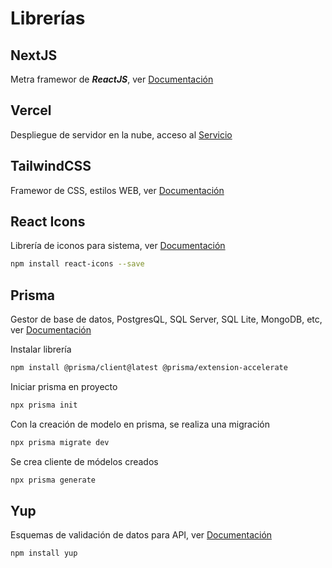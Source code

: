 # Librerías

## NextJS

Metra framewor de ***ReactJS***, ver [Documentación](https://nextjs.org/)

## Vercel

Despliegue de servidor en la nube, acceso al [Servicio](https://vercel.com/new/clone?utm_source=next-site&utm_medium=banner&b=main&s=https%3A%2F%2Fgithub.com%2Fvercel%2Fvercel%2Ftree%2Fmain%2Fexamples%2Fnextjs&showOptionalTeamCreation=false&template=nextjs&teamCreateStatus=hidden&utm_campaign=home)

## TailwindCSS 

Framewor de CSS, estilos WEB, ver [Documentación](https://tailwindcss.com/docs/installation)


## React Icons

Librería de iconos para sistema, ver [Documentación](https://react-icons.github.io/react-icons/)

```bash
npm install react-icons --save
```

## Prisma

Gestor de base de datos, PostgresQL, SQL Server, SQL Lite, MongoDB, etc, ver [Documentación](https://www.prisma.io/docs)

Instalar librería

```bash
npm install @prisma/client@latest @prisma/extension-accelerate
```

Iniciar prisma en proyecto

```bash
npx prisma init
```

Con la creación de modelo en prisma, se realiza una migración

```bash
npx prisma migrate dev
```

Se crea cliente de módelos creados

```bash
npx prisma generate
```

## Yup

Esquemas de validación de datos para API, ver [Documentación](https://www.npmjs.com/package/yup/v/1.0.0-alpha.3)

```bash
npm install yup
```

